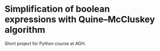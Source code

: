 # Simplification of boolean expressions with Quine–McCluskey algorithm

Short project for Python course at AGH.
